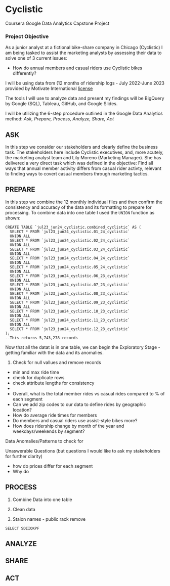 # Cyclistic
Coursera Google Data Analytics Capstone Project

### Project Objective
As a junior analyst at a fictional bike-share company in Chicago (Cyclistic) I am being tasked to assist the marketing analysts by assessing their data to solve one of 3 current issues:
- How do annual members and casual riders use Cyclistic bikes differently?

I will be using data from (12 months of ridership logs - July 2022-June 2023 provided by Motivate International [license](link)

The tools I will use to analyze data and present my findings will be BigQuery by Google (SQL), Tableau, GitHub, and Google Slides.


I will be utilizing the 6-step procedure outlined in the Google Data Analytics method: *Ask, Prepare, Process, Analyze, Share, Act*

## ASK
In this step we consider our stakeholders and clearly define the business task.
The stakeholders here include Cyclistic executives, and, more acutely, the marketing analyst team and Lily Moreno (Marketing Manager). She has delivered a very direct task which was defined in the objective: Find all ways that annual member activity differs from casual rider activty, relevant to finding ways to covert casual members through marketing tactics.

## PREPARE
In this step we combine the 12 monthly individual files and then confirm the consistency and accuracy of the data and its formatting to prepare for processing.
To combine data into one table I used the ``UNION`` function as shown:
```
CREATE TABLE `jul23_jun24_cyclistic.combined_cyclistic` AS (
  SELECT * FROM `jul23_jun24_cyclistic.01_24_cyclistic`
  UNION ALL
  SELECT * FROM `jul23_jun24_cyclistic.02_24_cyclistic`
  UNION ALL
  SELECT * FROM `jul23_jun24_cyclistic.03_24_cyclistic`
  UNION ALL
  SELECT * FROM `jul23_jun24_cyclistic.04_24_cyclistic`
  UNION ALL
  SELECT * FROM `jul23_jun24_cyclistic.05_24_cyclistic`
  UNION ALL
  SELECT * FROM `jul23_jun24_cyclistic.06_23_cyclistic`
  UNION ALL
  SELECT * FROM `jul23_jun24_cyclistic.07_23_cyclistic`
  UNION ALL
  SELECT * FROM `jul23_jun24_cyclistic.08_23_cyclistic`
  UNION ALL
  SELECT * FROM `jul23_jun24_cyclistic.09_23_cyclistic`
  UNION ALL
  SELECT * FROM `jul23_jun24_cyclistic.10_23_cyclistic`
  UNION ALL
  SELECT * FROM `jul23_jun24_cyclistic.11_23_cyclistic`
  UNION ALL
  SELECT * FROM `jul23_jun24_cyclistic.12_23_cyclistic`
);
--This returns 5,743,278 records
```

Now that all the datat is in one table, we can begin the Exploratory Stage - getting familiar with the data and its anomalies.
1. Check for null vallues and remove records
- min and max ride time
- check for duplicate rows
- check attribute lengths for consistency
- 
- Overall, what is the total member rides vs casual rides compared to % of each segment
- Can we add zip codes to our data to define rides by geographic location?
- How do average ride times for members
- Do members and casual riders use assist-style bikes more?
- How does ridership change by month of the year and weekdays/weekends by segment?
  
Data Anomalies/Patterns to check for


Unaswerable Questions (but questions I would like to ask my stakeholders for further clarity)
- how do prices differ for each segment
- Why do 

## PROCESS
1. Combine Data into one table

  
3. Clean data

4. Staion names - public rack remove

```SELECT SDIIOKPF```


## ANALYZE

## SHARE

## ACT
